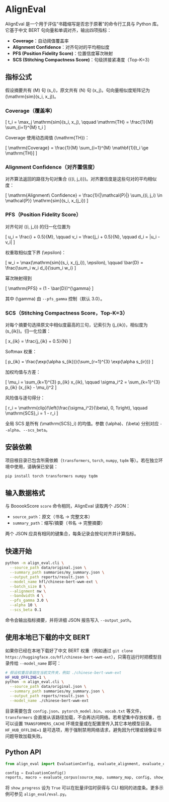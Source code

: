 # AlignEval

AlignEval 是一个用于评估“书籍缩写是否忠于原著”的命令行工具与 Python 库。它基于中文 BERT 句向量和单调对齐，输出四项指标：

- **Coverage**：自动阈值覆盖率
- **Alignment Confidence**：对齐句对的平均相似度
- **PFS (Position Fidelity Score)**：位置信度幂次映射
- **SCS (Stitching Compactness Score)**：句级拼接紧凑度（Top-K=3）

## 指标公式

假设摘要共有 \(M\) 句 \(s_i\)，原文共有 \(N\) 句 \(x_j\)。句向量相似度矩阵记为 \(\mathrm{sim}(s_i, x_j)\)。

### Coverage（覆盖率）

\[
t_i = \max_j \mathrm{sim}(s_i, x_j), \qquad \mathrm{TH} = \frac{1}{M} \sum_{i=1}^{M} t_i
\]

Coverage 使用动态阈值 \(\mathrm{TH}\)：

\[
\mathrm{Coverage} = \frac{1}{M} \sum_{i=1}^{M} \mathbf{1}[t_i \ge \mathrm{TH}]
\]

### Alignment Confidence（对齐置信度）

对齐算法返回的路径为句对集合 \(\{(i, j_i)\}\)。对齐置信度是这些句对的平均相似度：

\[
\mathrm{Alignment\ Confidence} = \frac{1}{|\mathcal{P}|} \sum_{(i, j_i) \in \mathcal{P}} \mathrm{sim}(s_i, x_{j_i})
\]

### PFS（Position Fidelity Score）

对齐句对 \((i, j_i)\) 的归一化位置为

\[
u_i = \frac{i + 0.5}{M}, \qquad v_i = \frac{j_i + 0.5}{N}, \qquad d_i = |u_i - v_i|
\]

权重取相似度下界 \(\epsilon\)：

\[
w_i = \max(\mathrm{sim}(s_i, x_{j_i}), \epsilon), \qquad \bar{D} = \frac{\sum_i w_i d_i}{\sum_i w_i}
\]

幂次映射得到

\[
\mathrm{PFS} = (1 - \bar{D})^{\gamma}
\]

其中 \(\gamma\) 由 `--pfs_gamma` 控制（默认 3.0）。

### SCS（Stitching Compactness Score，Top-K=3）

对每个摘要句选择原文中相似度最高的三句，记索引为 \(j_{ik}\)，相似度为 \(s_{ik}\)。归一化位置：

\[
x_{ik} = \frac{j_{ik} + 0.5}{N}
\]

Softmax 权重：

\[
p_{ik} = \frac{\exp(\alpha s_{ik})}{\sum_{r=1}^{3} \exp(\alpha s_{ir})}
\]

加权均值与方差：

\[
\mu_i = \sum_{k=1}^{3} p_{ik} x_{ik}, \qquad \sigma_i^2 = \sum_{k=1}^{3} p_{ik} (x_{ik} - \mu_i)^2
\]

风险值与逐句得分：

\[
r_i = \mathrm{clip}\!\left(\frac{\sigma_i^2}{\beta}, 0, 1\right), \qquad \mathrm{SCS}_i = 1 - r_i
\]

全局 SCS 是所有 \(\mathrm{SCS}_i\) 的均值。参数 \(\alpha\)、\(\beta\) 分别对应 `--alpha`、`--scs_beta`。

## 安装依赖

项目根目录已包含所需依赖（`transformers`, `torch`, `numpy`, `tqdm` 等）。若在独立环境中使用，请确保已安装：

```bash
pip install torch transformers numpy tqdm
```

## 输入数据格式

与 BooookScore `score` 命令相同，AlignEval 读取两个 JSON：

- `source_path`：原文（书名 → 完整文本）
- `summary_path`：缩写/摘要（书名 → 完整摘要）

两个 JSON 应具有相同的键集合，每条记录会按句对齐并计算指标。

## 快速开始

```bash
python -m align_eval.cli \
  --source_path data/original.json \
  --summary_path summaries/my_summary.json \
  --output_path reports/result.json \
  --model_name hfl/chinese-bert-wwm-ext \
  --batch_size 8 \
  --alignment nw \
  --bandwidth 4 \
  --pfs_gamma 3.0 \
  --alpha 10 \
  --scs_beta 0.1
```

命令会输出指标摘要，并将详细 JSON 报告写入 `--output_path`。

## 使用本地已下载的中文 BERT

如果你已经在本地下载好了中文 BERT 权重（例如通过 `git clone https://huggingface.co/hfl/chinese-bert-wwm-ext`），只需在运行时把模型目录传给 `--model_name` 即可：

```bash
# 假设权重目录就在当前文件夹，例如 ./chinese-bert-wwm-ext
HF_HUB_OFFLINE=1 \
python -m align_eval.cli \
  --source_path data/original.json \
  --summary_path summaries/my_summary.json \
  --output_path reports/result.json \
  --model_name ./chinese-bert-wwm-ext
```

目录需要包含 `config.json`、`pytorch_model.bin`、`vocab.txt` 等文件，`transformers` 会直接从该路径加载，不会再访问网络。若希望集中存放权重，也可以设置 `TRANSFORMERS_CACHE` 环境变量或在配置里传入其它本地模型目录。`HF_HUB_OFFLINE=1` 是可选项，用于强制禁用网络请求，避免因为代理或镜像证书问题导致加载失败。

## Python API

```python
from align_eval import EvaluationConfig, evaluate_alignment, evaluate_corpus

config = EvaluationConfig()
reports, macro = evaluate_corpus(source_map, summary_map, config, show_progress=True)
```

将 `show_progress` 设为 `True` 可以在批量评估时获得与 CLI 相同的进度条。更多示例可参见 `align_eval/eval.py`。

